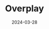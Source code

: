 ---  
layout: startup_page  
title: "Overplay"  
id: "overplay.com"  
permalink: "/overplayoverplay.com03282024/"  
website: "https://overplay.com/"  
funding_round: ""  
funding_amount: ""  
investors: "Mark Cuban"  
about: "Overplay is a user-generated gaming platform that allows users to create games from short videos and share them. It aims to democratize game development, making it accessible to everyone through its no-code platform and AI tools. The platform has already seen over 1.3 million games played and 200,000 app downloads."  
markets: "Gaming, Social Media, Advertising, Mobile Gaming Apps, Content Creators, Generative AI, Media and Entertainment"  
hq: "New York, New York, United States"  
founded_year: "2020"  
linkedin: "https://www.linkedin.com/company/overplaygames"  
twitter: "https://twitter.com/overplaygamer"  
instagram: ""  
facebook: "https://www.facebook.com/overplaygamers"  
crunchbase: "https://www.crunchbase.com/organization/overplay"  
pitchbook: "https://pitchbook.com/profiles/company/468895-42"  

date_display: "28-Mar-2024"  
date: "2024-03-28"

# SEO Optimization  
meta_title: "Overplay"  
meta_description: "Overplay, Overplay is a user-generated gaming platform that allows users to create games from short videos and share them. It aims to democratize game developme..."  
meta_keywords: "Overplay, Gaming, Social Media, Advertising, Mobile Gaming Apps, Content Creators, Generative AI, Media and Entertainment,  funding"  
canonical_url: "https://startup.projectstartups.com/overplayoverplay.com03282024/"  
---